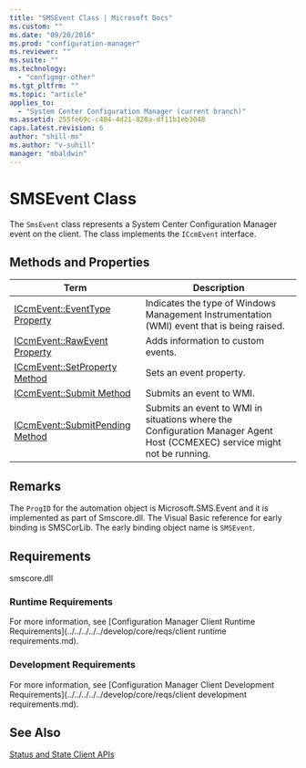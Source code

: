 ```yaml
---
title: "SMSEvent Class | Microsoft Docs"
ms.custom: ""
ms.date: "09/20/2016"
ms.prod: "configuration-manager"
ms.reviewer: ""
ms.suite: ""
ms.technology:
  - "configmgr-other"
ms.tgt_pltfrm: ""
ms.topic: "article"
applies_to:
  - "System Center Configuration Manager (current branch)"
ms.assetid: 255fe69c-c404-4d21-820a-df11b1eb3048
caps.latest.revision: 6
author: "shill-ms"
ms.author: "v-suhill"
manager: "mbaldwin"
---
```

# SMSEvent Class
The `SmsEvent` class represents a System Center Configuration Manager event on the client. The class implements the `ICcmEvent` interface.  

## Methods and Properties  

|Term|Description|  
|----------|-----------------|  
|[ICcmEvent::EventType Property](../../../../../develop/reference/core/servers/manage/iccmevent--eventtype-property.md)|Indicates the type of Windows Management Instrumentation (WMI) event that is being raised.|  
|[ICcmEvent::RawEvent Property](../../../../../develop/reference/core/servers/manage/iccmevent--rawevent-property.md)|Adds information to custom events.|  
|[ICcmEvent::SetProperty Method](../../../../../develop/reference/core/servers/manage/iccmevent--setproperty-method.md)|Sets an event property.|  
|[ICcmEvent::Submit Method](../../../../../develop/reference/core/servers/manage/iccmevent--submit-method.md)|Submits an event to WMI.|  
|[ICcmEvent::SubmitPending Method](../../../../../develop/reference/core/servers/manage/iccmevent--submitpending-method.md)|Submits an event to WMI in situations where the Configuration Manager Agent Host (CCMEXEC) service might not be running.|  

## Remarks  
 The `ProgID` for the automation object is Microsoft.SMS.Event and it is implemented as part of Smscore.dll. The Visual Basic reference for early binding is SMSCorLib. The early binding object name is `SMSEvent`.  

## Requirements  
 smscore.dll  

### Runtime Requirements  
 For more information, see [Configuration Manager Client Runtime Requirements](../../../../../develop/core/reqs/client runtime requirements.md).  

### Development Requirements  
 For more information, see [Configuration Manager Client Development Requirements](../../../../../develop/core/reqs/client development requirements.md).  

## See Also  
 [Status and State Client APIs](../../../../../develop/reference/core/servers/manage/status-client-apis.md)
